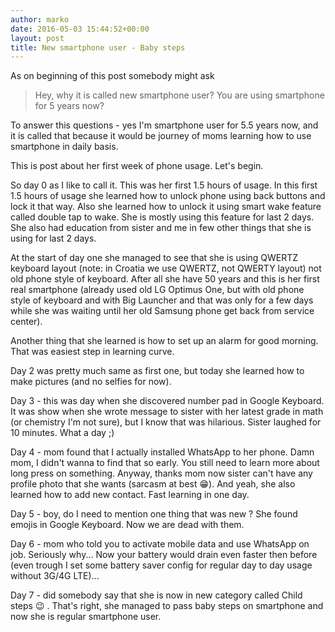 ```yaml
---
author: marko
date: 2016-05-03 15:44:52+00:00
layout: post
title: New smartphone user - Baby steps
---
```


As on beginning of this post somebody might ask


<blockquote>Hey, why it is called new smartphone user? You are using smartphone for 5 years now?</blockquote>


To answer this questions - yes I'm smartphone user for 5.5 years now, and it is called that because it would be journey of moms learning how to use smartphone in daily basis.

This is post about her first week of phone usage. Let's begin.

So day 0 as I like to call it. This was her first 1.5 hours of usage. In this first 1.5 hours of usage she learned how to unlock phone using back buttons and lock it that way. Also she learned how to unlock it using smart wake feature called double tap to wake. She is mostly using this feature for last 2 days.
She also had education from sister and me in few other things that she is using for last 2 days.

At the start of day one she managed to see that she is using QWERTZ keyboard layout (note: in Croatia we use QWERTZ, not QWERTY layout) not old phone style of keyboard. After all she have 50 years and this is her first real smartphone (already used old LG Optimus One, but with old phone style of keyboard and with Big Launcher and that was only for a few days while she was waiting until her old Samsung phone get back from service center).

Another thing that she learned is how to set up an alarm for good morning. That was easiest step in learning curve.

Day 2 was pretty much same as first one, but today she learned how to make pictures (and no selfies for now).

Day 3 - this was day when she discovered number pad in Google Keyboard. It was show when she wrote message to sister with her latest grade in math (or chemistry I'm not sure), but I know that was hilarious. Sister laughed for 10 minutes. What a day ;)

Day 4 - mom found that I actually installed WhatsApp to her phone. Damn mom, I didn't wanna to find that so early. You still need to learn more about long press on something. Anyway, thanks mom now sister can't have any profile photo that she wants (sarcasm at best 😁). And yeah, she also learned how to add new contact. Fast learning in one day.

Day 5 - boy, do I need to mention one thing that was new ? She found emojis in Google Keyboard. Now we are dead with them.

Day 6 - mom who told you to activate mobile data and use WhatsApp on job. Seriously why... Now your battery would drain even faster then before (even trough I set some battery saver config for regular day to day usage without 3G/4G LTE)...

Day 7 - did somebody say that she is now in new category called Child steps 😉 . That's right, she managed to pass baby steps on smartphone and now she is regular smartphone user.
